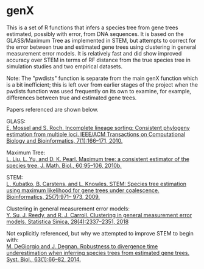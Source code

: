 # genX

This is a set of R functions that infers a species tree from gene trees estimated, possibly with error, from DNA sequences.  It is based on the GLASS/Maximum Tree as implemented in STEM, but attempts to correct for the error between true and estimated gene trees using clustering in general measurement error models.  It is relatively fast and did show improved accuracy over STEM in terms of RF distance from the true species tree in simulation studies and two empirical datasets.  

Note: The "pwdists" function is separate from the main genX function which is a bit inefficient; this is left over from earlier stages of the project when the pwdists function was used frequently on its own to examine, for example, differences between true and estimated gene trees.


Papers referenced are shown below.

GLASS:  
[E. Mossel and S. Roch. Incomplete lineage sorting: Consistent phylogeny estimation from multiple loci. IEEE/ACM Transactions on Computational Biology and Bioinformatics, 7(1):166–171, 2010.](https://ieeexplore.ieee.org/document/4564437)

Maximum Tree:  
[L. Liu, L. Yu, and D. K. Pearl. Maximum tree: a consistent estimator of the species tree. J. Math. Biol., 60:95–106, 2010b.](https://link.springer.com/article/10.1007/s00285-009-0260-0)

STEM:  
[L. Kubatko, B. Carstens, and L. Knowles. STEM: Species tree estimation using maximum likelihood for gene trees under coalescence. Bioinformatics, 25(7):971– 973, 2009.](https://doi.org/10.1093/bioinformatics/btp079)

Clustering in general measurement error models:  
[Y. Su, J. Reedy, and R. J. Carroll. Clustering in general measurement error models. Statistica Sinica, 28(4):2337–2351, 2018](http://www3.stat.sinica.edu.tw/statistica/J28N5/J28N57/J28N57.html)


Not explicitly referenced, but why we attempted to improve STEM to begin with:  
[M. DeGiorgio and J. Degnan. Robustness to divergence time underestimation when inferring species trees from estimated gene trees. Syst. Biol., 63(1):66–82, 2014.](https://doi.org/10.1093/sysbio/syt059)

